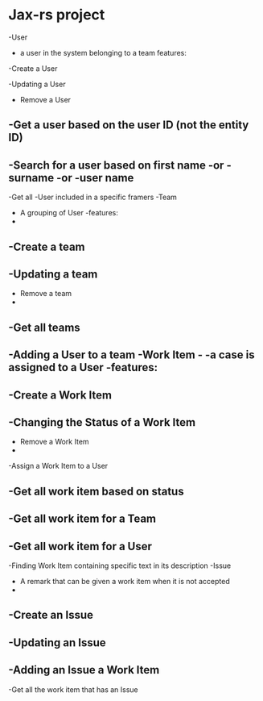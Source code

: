 Jax-rs project
=====

-User
- a user in the system belonging to a team
features:

-Create a User

-Updating a User

- Remove a User

-Get a user based on the user ID (not the entity ID)
-
-Search for a user based on first name
-or
-surname
-or
-user name
-
-Get all
-User included in a specific framers
-Team
- A grouping of User
-features:
-
-Create a team
-
-Updating a team
-
- Remove a team
-
-Get all teams
-
-Adding a User to a team
-Work Item -
-a case is assigned to a User
-features:
-
-Create a Work Item
-
-Changing the Status of a Work Item
-
- Remove a Work Item
-
-Assign a Work Item to a User

-Get all work item based on status
-
-Get all work item for a Team
-
-Get all work item for a User
-
-Finding Work Item containing specific text in its description
-Issue
- A remark that can be given a work item when it is not accepted
-
-Create an Issue
-
-Updating an Issue
-
-Adding an Issue a Work Item
-
-Get all the work item that has an Issue

